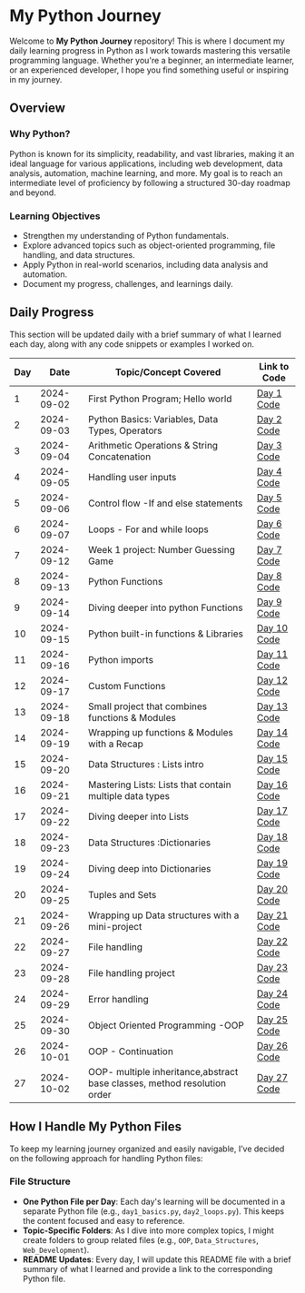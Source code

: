 # My Python Journey

Welcome to **My Python Journey** repository! This is where I document my daily learning progress in Python as I work towards mastering this versatile programming language. Whether you're a beginner, an intermediate learner, or an experienced developer, I hope you find something useful or inspiring in my journey.

## Overview

### Why Python?

Python is known for its simplicity, readability, and vast libraries, making it an ideal language for various applications, including web development, data analysis, automation, machine learning, and more. My goal is to reach an intermediate level of proficiency by following a structured 30-day roadmap and beyond.

### Learning Objectives

- Strengthen my understanding of Python fundamentals.
- Explore advanced topics such as object-oriented programming, file handling, and data structures.
- Apply Python in real-world scenarios, including data analysis and automation.
- Document my progress, challenges, and learnings daily.

## Daily Progress

This section will be updated daily with a brief summary of what I learned each day, along with any code snippets or examples I worked on.

| Day | Date       | Topic/Concept Covered                          | Link to Code         |
|-----|------------|------------------------------------------------|----------------------|
| 1   | 2024-09-02 | First Python Program; Hello world              | [Day 1 Code](day1_intro.py) |
| 2   | 2024-09-03 | Python Basics: Variables, Data Types, Operators| [Day 2 Code](day2_variables_datatypes.py) |
| 3   | 2024-09-04 | Arithmetic Operations & String Concatenation   | [Day 3 Code](day3_arithmetic_operations.py) |
| 4   | 2024-09-05 | Handling user inputs                           | [Day 4 Code](day4_user_input.py) |
|  5  | 2024-09-06 | Control flow -If and else statements           | [Day 5 Code](day5_control_flow.py) |
|  6  | 2024-09-07 | Loops - For and while loops                    | [Day 6 Code](day6_loops.py) |
|  7  | 2024-09-12 | Week 1  project: Number Guessing Game          | [Day 7 Code](day7_week1_proj.py) |
|  8  | 2024-09-13 | Python Functions                               | [Day 8 Code](day8_functions.py) |
|  9  | 2024-09-14 | Diving deeper into python Functions            | [Day 9 Code](day9_funtions&arguments.py) |
|  10 | 2024-09-15 | Python built-in functions & Libraries          | [Day 10 Code](day10_built_in_functions.py) |
|  11 | 2024-09-16 | Python imports                                 | [Day 11 Code](day11_imports.py) |
|  12 | 2024-09-17 | Custom Functions                               | [Day 12 Code](day12_custom_functions.py) |
|  13 | 2024-09-18 | Small project that combines functions & Modules| [Day 13 Code](day13_expense_calculator.py) |
|  14 | 2024-09-19 | Wrapping up functions & Modules with a Recap   | [Day 14 Code](day14_functions_recap.py) |
|  15 | 2024-09-20 | Data Structures : Lists intro                  | [Day 15 Code](day15_lists.py) |
|  16 | 2024-09-21 | Mastering Lists: Lists that contain multiple data types | [Day 16 Code](day16_mastering_lists.py) |
|  17 | 2024-09-22 | Diving deeper into Lists                       | [Day 17 Code](day17_exhausting_lists.py) |
|  18 | 2024-09-23 | Data Structures :Dictionaries                  | [Day 18 Code](day18_dictionaries.py) |
|  19 | 2024-09-24 | Diving deep into Dictionaries                  | [Day 19 Code](day19_advancing_dictionaries.py) |
|  20 | 2024-09-25 | Tuples and Sets                                | [Day 20 Code](day20_tuples.py) |
|  21 | 2024-09-26 | Wrapping up Data structures with a mini-project| [Day 21 Code](day21_wrapping_data-structures.py) |
|  22 | 2024-09-27 | File handling                                  | [Day 22 Code](day22_file_handling.py) |
|  23 | 2024-09-28 | File handling project                          | [Day 23 Code](day23_file_handling_project.py) |
|  24 | 2024-09-29 | Error handling                                 | [Day 24 Code](day24_error_handling.py) |
|  25 | 2024-09-30 | Object Oriented Programming -OOP               | [Day 25 Code](day25_oop.py) |
|  26 | 2024-10-01 | OOP - Continuation                             | [Day 26 Code](day26_oop_advanced.py) |
|  27 | 2024-10-02 | OOP- multiple inheritance,abstract base classes, method resolution order| [Day 27 Code](day27_oop_advanced2.py) |

## How I Handle My Python Files

To keep my learning journey organized and easily navigable, I’ve decided on the following approach for handling Python files:

### File Structure

- **One Python File per Day**: Each day's learning will be documented in a separate Python file (e.g., `day1_basics.py`, `day2_loops.py`). This keeps the content focused and easy to reference.
- **Topic-Specific Folders**: As I dive into more complex topics, I might create folders to group related files (e.g., `OOP`, `Data_Structures`, `Web_Development`).
- **README Updates**: Every day, I will update this README file with a brief summary of what I learned and provide a link to the corresponding Python file.
